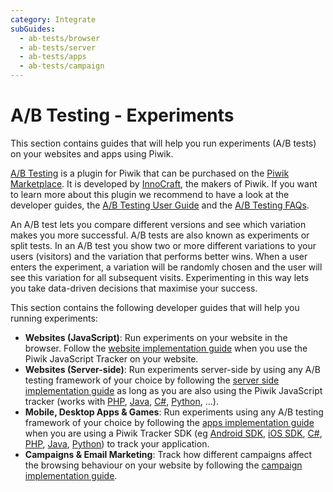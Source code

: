 ```yaml
---
category: Integrate
subGuides:
  - ab-tests/browser
  - ab-tests/server
  - ab-tests/apps
  - ab-tests/campaign
---
```

# A/B Testing - Experiments

This section contains guides that will help you run experiments (A/B tests) on your websites and apps using Piwik.

[A/B Testing](http://www.ab-tests.net/) is a plugin for Piwik that can be purchased on 
the [Piwik Marketplace](https://plugins.piwik.org/AbTesting). It is developed by [InnoCraft](https://www.innocraft.com), 
the makers of Piwik. If you want to learn more about this plugin we recommend to have a look at the developer guides, 
the [A/B Testing User Guide](https://piwik.org/docs/ab-testing/) and the [A/B Testing FAQs](https://piwik.org/faq/ab-testing/).

An A/B test lets you compare different versions and see which variation makes you more successful. 
A/B tests are also known as experiments or split tests. In an A/B test you show two or more different variations to your 
users (visitors) and the variation that performs better wins. When a user enters the experiment, a variation will be 
randomly chosen and the user will see this variation for all subsequent visits. Experimenting in this 
way lets you take data-driven decisions that maximise your success.

This section contains the following developer guides that will help you running experiments:

* **Websites (JavaScript)**: Run experiments on your website in the browser. Follow the [website implementation guide](/ab-tests/browser) when you use the Piwik JavaScript Tracker on your website.  
* **Websites (Server-side)**: Run experiments server-side by using any A/B testing framework of your choice by following the [server side implementation guide](/ab-tests/server) as long as you are also using the Piwik JavaScript tracker (works with [PHP](https://github.com/piwik/piwik-php-tracker), [Java](https://github.com/piwik/piwik-java-tracker), [C#](https://github.com/piwik/piwik-dotnet-tracker), [Python](https://github.com/piwik/piwik-python-tracker/tree/dev), ...).
* **Mobile, Desktop Apps & Games**: Run experiments using any A/B testing framework of your choice by following the [apps implementation guide](/ab-tests/client) when you are using a Piwik Tracker SDK (eg [Android SDK](https://github.com/piwik/piwik-sdk-android), [iOS SDK](https://github.com/piwik/piwik-sdk-ios), [C#](https://github.com/piwik/piwik-dotnet-tracker), [PHP](https://github.com/piwik/piwik-php-tracker), [Java](https://github.com/piwik/piwik-java-tracker), [Python](https://github.com/piwik/piwik-python-tracker/tree/dev)) to track your application.
* **Campaigns & Email Marketing**: Track how different campaigns affect the browsing behaviour on your website by following the [campaign implementation guide](/ab-tests/campaign).
